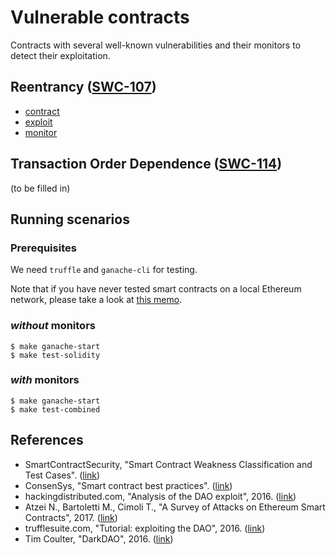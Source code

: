 # Vulnerable contracts

Contracts with several well-known vulnerabilities and
their monitors to detect their exploitation.

## Reentrancy ([SWC-107](https://smartcontractsecurity.github.io/SWC-registry/docs/SWC-107))

- [contract](contracts/SimpleDAO.sol)
- [exploit](contracts/SimpleDAO_exploit.sol)
- [monitor]()

## Transaction Order Dependence ([SWC-114](https://smartcontractsecurity.github.io/SWC-registry/docs/SWC-114))

(to be filled in)

## Running scenarios

### Prerequisites

We need `truffle` and `ganache-cli` for testing.

Note that if you have never tested smart contracts on a local Ethereum network,
please take a look at [this memo](../../docs/ethereum.md).

### _without_ monitors

```
$ make ganache-start  
$ make test-solidity
```

### _with_ monitors

```
$ make ganache-start  
$ make test-combined
```

## References
- SmartContractSecurity,
  "Smart Contract Weakness Classification and Test Cases".
  ([link](https://smartcontractsecurity.github.io/SWC-registry/))
- ConsenSys, "Smart contract best practices".
  ([link](https://github.com/ConsenSys/smart-contract-best-practices/blob/master/docs/known_attacks.md))
- hackingdistributed.com, "Analysis of the DAO exploit", 2016.
  ([link](http://hackingdistributed.com/2016/06/18/analysis-of-the-dao-exploit/))
- Atzei N., Bartoletti M., Cimoli T.,
  "A Survey of Attacks on Ethereum Smart Contracts", 2017.
  ([link](http://blockchain.unica.it/projects/ethereum-survey/index.html))
- trufflesuite.com, "Tutorial: exploiting the DAO", 2016.
  ([link](https://github.com/trufflesuite/trufflesuite.com/blob/master/src/tutorials/chain-forking-exploiting-the-dao.md))
- Tim Coulter, "DarkDAO", 2016.
  ([link](https://github.com/tcoulter/dao-truffle))
